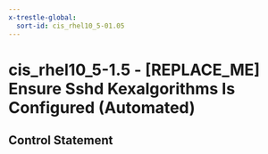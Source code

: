 ```yaml
---
x-trestle-global:
  sort-id: cis_rhel10_5-01.05
---
```


# cis_rhel10_5-1.5 - \[REPLACE_ME\] Ensure Sshd Kexalgorithms Is Configured (Automated)

## Control Statement
